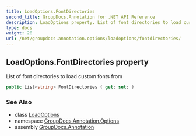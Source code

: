 ```yaml
---
title: LoadOptions.FontDirectories
second_title: GroupDocs.Annotation for .NET API Reference
description: LoadOptions property. List of font directories to load custom fonts from
type: docs
weight: 20
url: /net/groupdocs.annotation.options/loadoptions/fontdirectories/
---
```

## LoadOptions.FontDirectories property

List of font directories to load custom fonts from

```csharp
public List<string> FontDirectories { get; set; }
```

### See Also

* class [LoadOptions](../)
* namespace [GroupDocs.Annotation.Options](../../loadoptions/)
* assembly [GroupDocs.Annotation](../../../)


